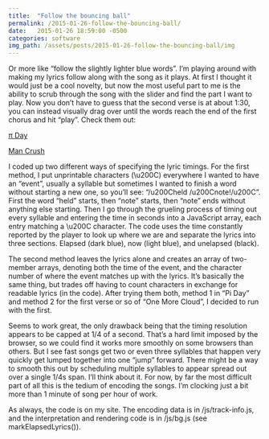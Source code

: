 ```yaml
---
title:  "Follow the bouncing ball"
permalink: /2015-01-26-follow-the-bouncing-ball/
date:   2015-01-26 18:59:00 -0500
categories: software
img_path: /assets/posts/2015-01-26-follow-the-bouncing-ball/img
---
```


Or more like “follow the slightly lighter blue words”. I’m playing around with making my lyrics follow along with the song as it plays. At first I thought it would just be a cool novelty, but now the most useful part to me is the ability to scrub through the song with the slider and find the part I want to play. Now you don’t have to guess that the second verse is at about 1:30, you can instead visually drag over until the words reach the end of the first chorus and hit “play”. Check them out:

[π Day](https://briangraymusic.com?toptab=1&song=πday)

[Man Crush](https://briangraymusic.com?toptab=1&song=mancrush)

I coded up two different ways of specifying the lyric timings. For the first method, I put unprintable characters (\u200C) everywhere I wanted to have an “event”, usually a syllable but sometimes I wanted to finish a word without starting a new one, so you’ll see: “/u200Cheld /u200Cnote!/u200C”. First the word “held” starts, then “note” starts, then “note” ends without anything else starting. Then I go through the grueling process of timing out every syllable and entering the time in seconds into a JavaScript array, each entry matching a \u200C character. The code uses the time constantly reported by the player to look up where we are and separate the lyrics into three sections. Elapsed (dark blue), now (light blue), and unelapsed (black).

The second method leaves the lyrics alone and creates an array of two-member arrays, denoting both the time of the event, and the character number of where the event matches up with the lyrics. It’s basically the same thing, but trades off having to count characters in exchange for readable lyrics (in the code). After trying them both, method 1 in “Pi Day” and method 2 for the first verse or so of “One More Cloud”, I decided to run with the first.

Seems to work great, the only drawback being that the timing resolution appears to be capped at 1/4 of a second. That’s a hard limit imposed by the browser, so we could find it works more smoothly on some browsers than others. But I see fast songs get two or even three syllables that happen very quickly get lumped together into one “jump” forward. There might be a way to smooth this out by scheduling multiple syllables to appear spread out over a single 1/4s span. I’ll think about it. For now, by far the most difficult part of all this is the tedium of encoding the songs. I’m clocking just a bit more than 1 minute of song per hour of work.

As always, the code is on my site. The encoding data is in /js/track-info.js, and the interpretation and rendering code is in /js/bg.js (see markElapsedLyrics()).
